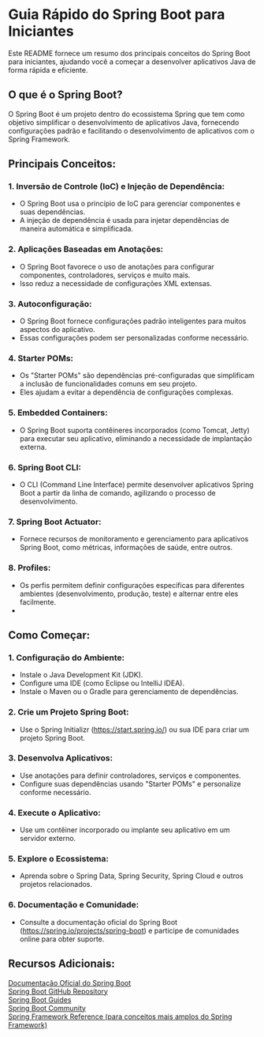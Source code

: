 # Guia Rápido do Spring Boot para Iniciantes
Este README fornece um resumo dos principais conceitos do Spring Boot para iniciantes, ajudando você a começar a desenvolver aplicativos Java de forma rápida e eficiente.

## O que é o Spring Boot?
O Spring Boot é um projeto dentro do ecossistema Spring que tem como objetivo simplificar o desenvolvimento de aplicativos Java, fornecendo configurações padrão e facilitando o desenvolvimento de aplicativos com o Spring Framework.
## Principais Conceitos:
### 1. Inversão de Controle (IoC) e Injeção de Dependência:
- O Spring Boot usa o princípio de IoC para gerenciar componentes e suas dependências.
- A injeção de dependência é usada para injetar dependências de maneira automática e simplificada.
### 2. Aplicações Baseadas em Anotações:
- O Spring Boot favorece o uso de anotações para configurar componentes, controladores, serviços e muito mais.
- Isso reduz a necessidade de configurações XML extensas.
### 3. Autoconfiguração:
- O Spring Boot fornece configurações padrão inteligentes para muitos aspectos do aplicativo.
- Essas configurações podem ser personalizadas conforme necessário.
### 4. Starter POMs:
- Os "Starter POMs" são dependências pré-configuradas que simplificam a inclusão de funcionalidades comuns em seu projeto.
- Eles ajudam a evitar a dependência de configurações complexas.
### 5. Embedded Containers:
- O Spring Boot suporta contêineres incorporados (como Tomcat, Jetty) para executar seu aplicativo, eliminando a necessidade de implantação externa.
### 6. Spring Boot CLI:
- O CLI (Command Line Interface) permite desenvolver aplicativos Spring Boot a partir da linha de comando, agilizando o processo de desenvolvimento.
### 7. Spring Boot Actuator:
- Fornece recursos de monitoramento e gerenciamento para aplicativos Spring Boot, como métricas, informações de saúde, entre outros.
### 8. Profiles:
- Os perfis permitem definir configurações específicas para diferentes ambientes (desenvolvimento, produção, teste) e alternar entre eles facilmente.
- 
## Como Começar:
### 1. Configuração do Ambiente:
- Instale o Java Development Kit (JDK).
- Configure uma IDE (como Eclipse ou IntelliJ IDEA).
- Instale o Maven ou o Gradle para gerenciamento de dependências.
### 2. Crie um Projeto Spring Boot:
- Use o Spring Initializr (https://start.spring.io/) ou sua IDE para criar um projeto Spring Boot.
### 3. Desenvolva Aplicativos:
- Use anotações para definir controladores, serviços e componentes.
- Configure suas dependências usando "Starter POMs" e personalize conforme necessário.
### 4. Execute o Aplicativo:
- Use um contêiner incorporado ou implante seu aplicativo em um servidor externo.
### 5. Explore o Ecossistema:
- Aprenda sobre o Spring Data, Spring Security, Spring Cloud e outros projetos relacionados.
### 6. Documentação e Comunidade:
- Consulte a documentação oficial do Spring Boot (https://spring.io/projects/spring-boot) e participe de comunidades online para obter suporte.

## Recursos Adicionais:
[Documentação Oficial do Spring Boot](https://docs.spring.io)
<br>
[Spring Boot GitHub Repository](https://github.com/spring-projects/spring-boot)
<br>
[Spring Boot Guides](https://spring.io/guides/)
<br>
[Spring Boot Community](https://spring.io/community/)
<br>
[Spring Framework Reference (para conceitos mais amplos do Spring Framework)](https://docs.spring.io/spring-framework/reference/)

